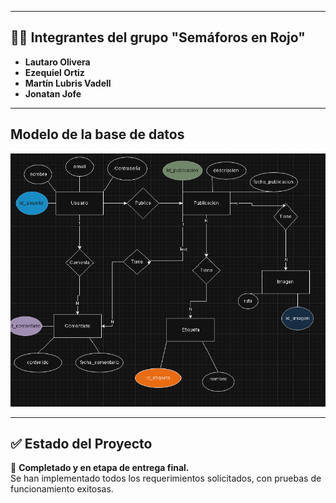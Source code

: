 
---

## 👨‍💻 Integrantes del grupo "Semáforos en Rojo"

- **Lautaro Olivera**
- **Ezequiel Ortiz**
- **Martín Lubris Vadell**
- **Jonatan Jofe**

---

## Modelo de la base de datos

![Descripción de la imagen](https://raw.githubusercontent.com/Ezequiel-247/Tp_EstrategiasDePersistencia/master/Modelo%20db%20para%20Tp.png)


---

## ✅ Estado del Proyecto

🚧 **Completado y en etapa de entrega final.**  
Se han implementado todos los requerimientos solicitados, con pruebas de funcionamiento exitosas.

